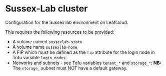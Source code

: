 # Sussex-Lab cluster

Configuration for the Sussex lab environment on Leafcloud.

This requires the following resources to be provided:
- A volume named `sussexlab-state`
- A volume name `sussexlab-home`
- A FIP which must be defined as the `fip` attribute for the login node in Tofu variable
`login_nodes`.
- Networks and subnets - see Tofu variables `tenant_*` and `storage_*`: **NB:** The
`storage_` subnet must NOT have a default gateway.
